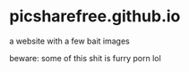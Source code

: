# picsharefree.github.io

a website with a few bait images

beware: some of this shit is furry porn lol
